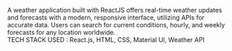 
A weather application built with ReactJS offers real-time weather updates and forecasts with a modern, responsive interface, utilizing APIs for accurate data. Users can search for current conditions, hourly, and weekly forecasts for any location worldwide.                                                                            
 TECH STACK USED : React.js, HTML, CSS, Material UI, Weather API

